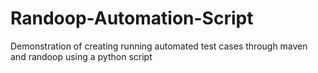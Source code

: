 # Randoop-Automation-Script
Demonstration of creating running automated test cases through maven and randoop using a python script

